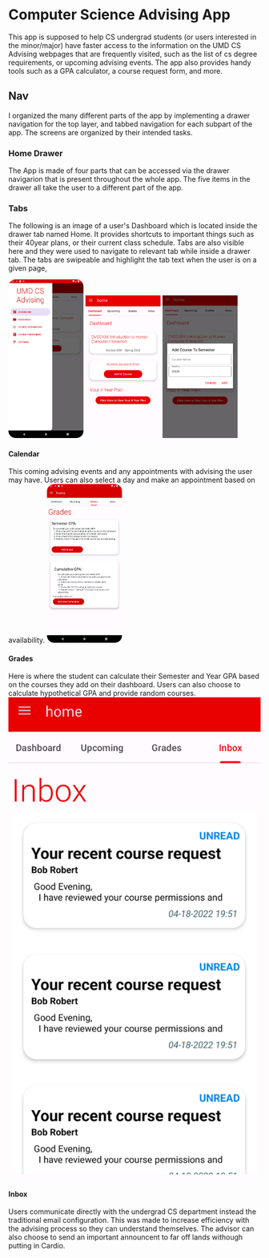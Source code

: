 # Computer Science Advising App
This app is supposed to help CS undergrad students (or users interested in the minor/major) have faster access to the information on the UMD CS Advising webpages that are frequently visited, such as the list of cs degree requirements, or upcoming advising events. The app also provides handy tools such as a GPA calculator, a course request form, and more.


## Nav
I organized the many different parts of the app by implementing a drawer navigation for the top layer, and tabbed navigation for each subpart of the app. The screens are organized by their intended tasks. 

### Home Drawer
The App is made of four parts that can be accessed via the drawer navigarion that is present throughout the whole app. The five items in the drawer all take the user to a different part of the app.

### Tabs

<p float="left" >
  The following is an image of a user's Dashboard which is located inside the drawer tab named Home. It provides shortcuts to important things such as their 40year plans, or their current class schedule. Tabs are also visible here and they were used to navigate to relevant tab while inside a drawer tab. The tabs are swipeable and highlight the tab text when the user is on a given page, 
  <p float = "left">
  <img src="images/navDash.png" width="150">
  <img src="images/navHomeTab.png" width="150">
 <img src="images/home2.png" width="150">
</p>


#### Calendar
  <p float="left">
  This coming advising events and any appointments with advising the user may have. Users can also select a day and make an appointment based on availability.
  <img src="images/grades.png" alt="grades" width="150">
</p>

#### Grades

<p float="left">
Here is where the student can calculate their Semester and Year GPA based on the courses they add on their dashboard. Users can also choose to calculate hypothetical GPA and provide random courses. 
  <img src="images/inbox.png" widtch=150>
  
  </p>
  
  
#### Inbox

<p float = 'left'>
  Users communicate directly with the undergrad CS department instead the traditional email configuration. This was made to increase efficiency with the advising process so they can understand themselves. The advisor can also choose to send an important announcent to far off lands withough putting in Cardio.  
</p>
</inbox>

  
